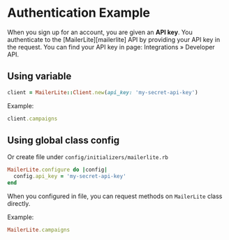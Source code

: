 # Authentication Example

When you sign up for an account, you are given an **API key**. You authenticate to
the [MailerLite][mailerlite] API by providing your API key in the request.
You can find your API key in page: Integrations » Developer API.

## Using variable

```ruby
client = MailerLite::Client.new(api_key: 'my-secret-api-key')
```

Example:

```ruby
client.campaigns
```

## Using global class config

Or create file under `config/initializers/mailerlite.rb`

```ruby
MailerLite.configure do |config|
  config.api_key = 'my-secret-api-key'
end
```

When you configured in file, you can request methods on `MailerLite` class
directly.

Example:

```ruby
MailerLite.campaigns
```
